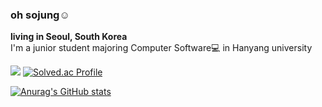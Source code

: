<!--
**sojungoh/sojungoh** is a ✨ _special_ ✨ repository because its `README.md` (this file) appears on your GitHub profile.

Here are some ideas to get you started:

- 🔭 I’m currently working on ...
- 🌱 I’m currently learning ...
- 👯 I’m looking to collaborate on ...
- 🤔 I’m looking for help with ...
- 💬 Ask me about ...
- 📫 How to reach me: ...
- 😄 Pronouns: ...
- ⚡ Fun fact: ...
-->

### oh sojung☺️
**living in Seoul, South Korea**
<br/>
I'm a junior student majoring Computer Software💻 in Hanyang university

<img src="https://img.shields.io/badge/email-sojung3514@gmail.com-important/"> [![Solved.ac Profile](http://mazassumnida.wtf/api/mini/generate_badge?boj=sojang2000)](https://solved.ac/sojang2000)

[![Anurag's GitHub stats](https://github-readme-stats.vercel.app/api?username=sojungoh&show_icons=true)](https://github.com/anuraghazra/github-readme-stats)

<!--[![Top Langs](https://github-readme-stats.vercel.app/api/top-langs/?username=sojungoh&layout=compact)](https://github.com/anuraghazra/github-readme-stats)-->
